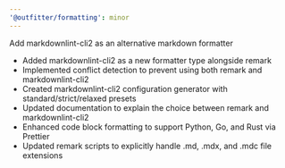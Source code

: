```yaml
---
'@outfitter/formatting': minor
---
```


Add markdownlint-cli2 as an alternative markdown formatter

- Added markdownlint-cli2 as a new formatter type alongside remark
- Implemented conflict detection to prevent using both remark and markdownlint-cli2
- Created markdownlint-cli2 configuration generator with standard/strict/relaxed presets
- Updated documentation to explain the choice between remark and markdownlint-cli2
- Enhanced code block formatting to support Python, Go, and Rust via Prettier
- Updated remark scripts to explicitly handle .md, .mdx, and .mdc file extensions

